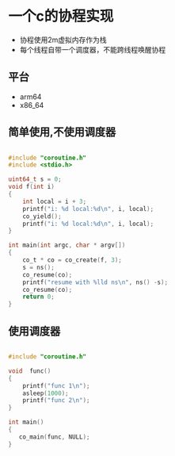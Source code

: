 # 一个c的协程实现
+ 协程使用2m虚拟内存作为栈
+ 每个线程自带一个调度器，不能跨线程唤醒协程

## 平台
- arm64
- x86_64

## 简单使用,不使用调度器

```c

#include "coroutine.h"
#include <stdio.h>

uint64_t s = 0;
void f(int i)
{
    int local = i + 3;
    printf("i: %d local:%d\n", i, local);
    co_yield();
    printf("i: %d local:%d\n", i, local);
}

int main(int argc, char * argv[])
{
    co_t * co = co_create(f, 3);
    s = ns();
    co_resume(co);
    printf("resume with %lld ns\n", ns() -s);
    co_resume(co);
	return 0;
}
```

## 使用调度器
```c

#include "coroutine.h"

void  func()
{
    printf("func 1\n");
    asleep(1000);
    printf("func 2\n");
}

int main()
{
   co_main(func, NULL);
}
```

